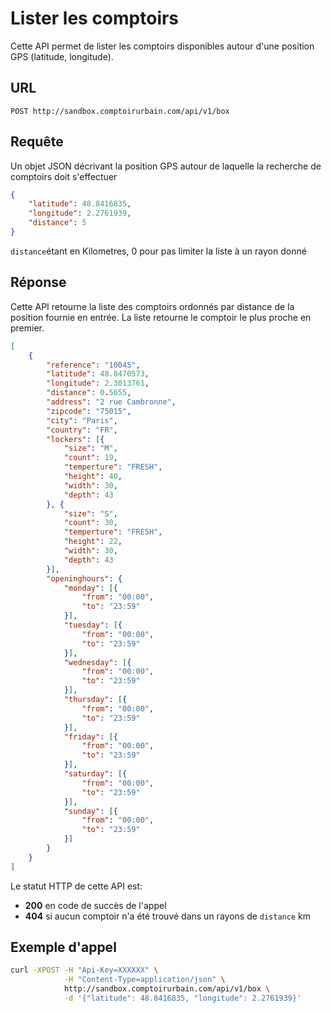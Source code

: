 # Lister les comptoirs

Cette API permet de lister les comptoirs disponibles autour d'une position GPS (latitude, longitude).

## URL
```
POST http://sandbox.comptoirurbain.com/api/v1/box
```

## Requête
Un objet JSON décrivant la position GPS autour de laquelle la recherche de comptoirs doit s'effectuer

```json
{
    "latitude": 48.8416835,
    "longitude": 2.2761939,
    "distance": 5
}
```

`distance`étant en Kilometres, 0 pour pas limiter la liste à un rayon donné

## Réponse
Cette API retourne la liste des comptoirs ordonnés par distance de la position fournie en entrée. La liste retourne le comptoir le plus proche en premier.  

```json
[
    {
        "reference": "10045",
        "latitude": 48.8470573,
        "longitude": 2.3013761,
        "distance": 0.5655,        
        "address": "2 rue Cambronne",
        "zipcode": "75015",
        "city": "Paris",
        "country": "FR",
        "lockers": [{
            "size": "M",
            "count": 19,
            "temperture": "FRESH",
            "height": 40,
            "width": 30,
            "depth": 43
        }, {
            "size": "S",
            "count": 30,
            "temperture": "FRESH",
            "height": 22,
            "width": 30,
            "depth": 43
        }],
        "openinghours": {
            "monday": [{
                "from": "00:00",
                "to": "23:59"
            }],
            "tuesday": [{
                "from": "00:00",
                "to": "23:59"
            }],
            "wednesday": [{
                "from": "00:00",
                "to": "23:59"
            }],
            "thursday": [{
                "from": "00:00",
                "to": "23:59"
            }],
            "friday": [{
                "from": "00:00",
                "to": "23:59"
            }],
            "saturday": [{
                "from": "00:00",
                "to": "23:59"
            }],
            "sunday": [{
                "from": "00:00",
                "to": "23:59"
            }]
        }
    }
]
```

Le statut HTTP de cette API est:
- **200** en code de succès de l'appel
- **404** si aucun comptoir n'a été trouvé dans un rayons de `distance` km

## Exemple d'appel

```bash
curl -XPOST -H "Api-Key=XXXXXX" \
            -H "Content-Type=application/json" \
            http://sandbox.comptoirurbain.com/api/v1/box \
            -d '{"latitude": 48.8416835, "longitude": 2.2761939}'
```
